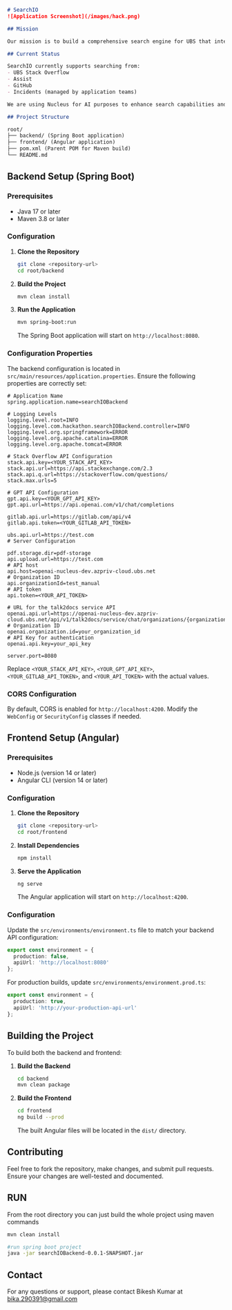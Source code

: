 ```markdown
# SearchIO
![Application Screenshot](/images/hack.png)

## Mission

Our mission is to build a comprehensive search engine for UBS that integrates information from every source within the organization. By harnessing AI technology, we aim to streamline the search process, saving you valuable time and effort while providing precise and insightful results. Our goal is to create a powerful tool that simplifies access to critical information across UBS.

## Current Status

SearchIO currently supports searching from:
- UBS Stack Overflow
- Assist
- GitHub
- Incidents (managed by application teams)

We are using Nucleus for AI purposes to enhance search capabilities and provide more accurate results.

## Project Structure

root/
├── backend/ (Spring Boot application)
├── frontend/ (Angular application)
├── pom.xml (Parent POM for Maven build)
└── README.md
```

## Backend Setup (Spring Boot)

### Prerequisites

- Java 17 or later
- Maven 3.8 or later

### Configuration

1. **Clone the Repository**

    ```bash
    git clone <repository-url>
    cd root/backend
    ```

2. **Build the Project**

    ```bash
    mvn clean install
    ```

3. **Run the Application**

    ```bash
    mvn spring-boot:run
    ```

    The Spring Boot application will start on `http://localhost:8080`.

### Configuration Properties

The backend configuration is located in `src/main/resources/application.properties`. Ensure the following properties are correctly set:

```properties
# Application Name
spring.application.name=searchIOBackend

# Logging Levels
logging.level.root=INFO
logging.level.com.hackathon.searchIOBackend.controller=INFO
logging.level.org.springframework=ERROR
logging.level.org.apache.catalina=ERROR
logging.level.org.apache.tomcat=ERROR

# Stack Overflow API Configuration
stack.api.key=<YOUR_STACK_API_KEY>
stack.api.url=https://api.stackexchange.com/2.3
stack.api.q.url=https://stackoverflow.com/questions/
stack.max.urls=5

# GPT API Configuration
gpt.api.key=<YOUR_GPT_API_KEY>
gpt.api.url=https://api.openai.com/v1/chat/completions

gitlab.api.url=https://gitlab.com/api/v4
gitlab.api.token=<YOUR_GITLAB_API_TOKEN>

ubs.api.url=https://test.com
# Server Configuration

pdf.storage.dir=pdf-storage
api.upload.url=https://test.com
# API host
api.host=openai-nucleus-dev.azpriv-cloud.ubs.net
# Organization ID
api.organizationId=test_manual
# API token
api.token=<YOUR_API_TOKEN>

# URL for the talk2docs service API
openai.api.url=https://openai-nucleus-dev.azpriv-cloud.ubs.net/api/v1/talk2docs/service/chat/organizations/{organizationId}/documents
# Organization ID
openai.organization.id=your_organization_id
# API Key for authentication
openai.api.key=your_api_key

server.port=8080
```

Replace `<YOUR_STACK_API_KEY>`, `<YOUR_GPT_API_KEY>`, `<YOUR_GITLAB_API_TOKEN>`, and `<YOUR_API_TOKEN>` with the actual values.

### CORS Configuration

By default, CORS is enabled for `http://localhost:4200`. Modify the `WebConfig` or `SecurityConfig` classes if needed.

## Frontend Setup (Angular)

### Prerequisites

- Node.js (version 14 or later)
- Angular CLI (version 14 or later)

### Configuration

1. **Clone the Repository**

    ```bash
    git clone <repository-url>
    cd root/frontend
    ```

2. **Install Dependencies**

    ```bash
    npm install
    ```

3. **Serve the Application**

    ```bash
    ng serve
    ```

    The Angular application will start on `http://localhost:4200`.

### Configuration

Update the `src/environments/environment.ts` file to match your backend API configuration:

```typescript
export const environment = {
  production: false,
  apiUrl: 'http://localhost:8080'
};
```

For production builds, update `src/environments/environment.prod.ts`:

```typescript
export const environment = {
  production: true,
  apiUrl: 'http://your-production-api-url'
};
```

## Building the Project

To build both the backend and frontend:

1. **Build the Backend**

    ```bash
    cd backend
    mvn clean package
    ```

2. **Build the Frontend**

    ```bash
    cd frontend
    ng build --prod
    ```

    The built Angular files will be located in the `dist/` directory.

## Contributing

Feel free to fork the repository, make changes, and submit pull requests. Ensure your changes are well-tested and documented.

## RUN

From the root directory you can just build the whole project using maven commands

```bash
mvn clean install
```
```bash
#run spring boot project
java -jar searchIOBackend-0.0.1-SNAPSHOT.jar
```

## Contact

For any questions or support, please contact Bikesh Kumar at bika.290391@gmail.com
```
